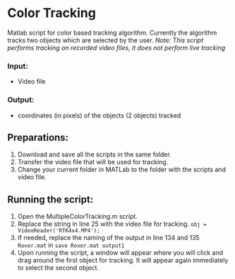 # Color Tracking

Matlab script for color based tracking algorithm. Currently the algorithm tracks two objects which are selected by the user.
*Note: This script performs tracking on recorded video files, it does not perform live tracking*

### Input:
- Video file

### Output:
- coordinates (in pixels) of the objects (2 objects) tracked

## Preparations:
1. Download and save all the scripts in the same folder.
2. Transfer the video file that will be used for tracking.
3. Change your current folder in MATLab to the folder with the scripts and video file.

## Running the script:
1. Open the MultipleColorTracking.m script.
2. Replace the string in line 25 with the video file for tracking.
`obj = VideoReader('RTK4x4.MP4'); `
3. If needed, replace the naming of the output in line 134 and 135 `Rover.mat` in `save Rover.mat output1`
4. Upon running the script, a window will appear where you will click and drag around the first object for tracking. It will appear again immediately to select the second object.
